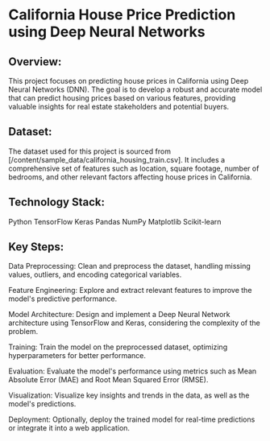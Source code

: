 # California House Price Prediction using Deep Neural Networks

## Overview:
This project focuses on predicting house prices in California using Deep Neural Networks (DNN). The goal is to develop a robust and accurate model that can predict housing prices based on various features, providing valuable insights for real estate stakeholders and potential buyers.

## Dataset:
The dataset used for this project is sourced from [/content/sample_data/california_housing_train.csv]. It includes a comprehensive set of features such as location, square footage, number of bedrooms, and other relevant factors affecting house prices in California.

## Technology Stack:
Python
TensorFlow
Keras
Pandas
NumPy
Matplotlib
Scikit-learn

## Key Steps:
Data Preprocessing: Clean and preprocess the dataset, handling missing values, outliers, and encoding categorical variables.

Feature Engineering: Explore and extract relevant features to improve the model's predictive performance.

Model Architecture: Design and implement a Deep Neural Network architecture using TensorFlow and Keras, considering the complexity of the problem.

Training: Train the model on the preprocessed dataset, optimizing hyperparameters for better performance.

Evaluation: Evaluate the model's performance using metrics such as Mean Absolute Error (MAE) and Root Mean Squared Error (RMSE).

Visualization: Visualize key insights and trends in the data, as well as the model's predictions.

Deployment: Optionally, deploy the trained model for real-time predictions or integrate it into a web application.
